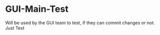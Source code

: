 # GUI-Main-Test
Will be used by the GUI team to test, if they can commit changes or not.
Just Test 
